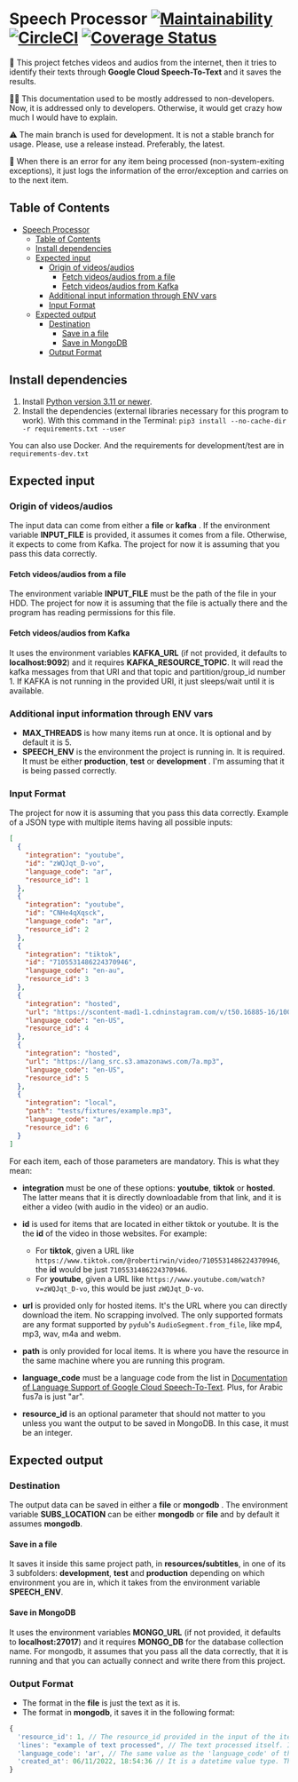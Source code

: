 # Speech Processor [![Maintainability](https://api.codeclimate.com/v1/badges/152b7d7c3208b39b8b0a/maintainability)](https://codeclimate.com/github/Martouta/speech_processor/maintainability) [![CircleCI](https://circleci.com/gh/Martouta/speech_processor.svg?style=svg)](https://app.circleci.com/pipelines/github/Martouta/speech_processor) [![Coverage Status](https://coveralls.io/repos/github/Martouta/speech_processor/badge.svg?branch=main)](https://coveralls.io/github/Martouta/speech_processor?branch=main)

📗 This project fetches videos and audios from the internet, then it tries to identify their texts through __Google Cloud Speech-To-Text__ and it saves the results.

🧑‍💻 This documentation used to be mostly addressed to non-developers. Now, it is addressed only to developers. Otherwise, it would get crazy how much I would have to explain.

⚠️ The main branch is used for development. It is not a stable branch for usage.
Please, use a release instead. Preferably, the latest.

🐞 When there is an error for any item being processed (non-system-exiting exceptions), it just logs the information of the error/exception and carries on to the next item.

## Table of Contents

- [Speech Processor](#speech-processor)
  - [Table of Contents](#table-of-contents)
  - [Install dependencies](#install-dependencies)
  - [Expected input](#expected-input)
    - [Origin of videos/audios](#origin-of-videos-audios)
      - [Fetch videos/audios from a file](#fetch-videos-audios-from-a-file)
      - [Fetch videos/audios from Kafka](#fetch-videos-audios-from-kafka)
    - [Additional input information through ENV vars](#additional-input-information-through-env-vars)
    - [Input Format](#input-format)
  - [Expected output](#expected-output)
    - [Destination](#destination)
      - [Save in a file](#save-in-a-file)
      - [Save in MongoDB](#save-in-mongodb)
    - [Output Format](#output-format)

## Install dependencies

1. Install [Python version 3.11 or newer](https://www.python.org/downloads/).
2. Install the dependencies (external libraries necessary for this program to work). With this command in the Terminal:
`pip3 install --no-cache-dir -r requirements.txt --user`

You can also use Docker. And the requirements for development/test are in `requirements-dev.txt`

## Expected input

### Origin of videos/audios

The input data can come from either a __file__ or __kafka__ . If the environment variable __INPUT_FILE__ is provided, it assumes it comes from a file. Otherwise, it expects to come from Kafka.
The project for now it is assuming that you pass this data correctly.

#### Fetch videos/audios from a file

The environment variable __INPUT_FILE__ must be the path of the file in your HDD.
The project for now it is assuming that the file is actually there and the program has reading permissions for this file.

#### Fetch videos/audios from Kafka

It uses the environment variables __KAFKA_URL__ (if not provided, it defaults to __localhost:9092__) and it requires __KAFKA_RESOURCE_TOPIC__.
It will read the kafka messages from that URI and that topic and partition/group_id number 1.
If KAFKA is not running in the provided URI, it just sleeps/wait until it is available.

### Additional input information through ENV vars

- __MAX_THREADS__ is how many items run at once. It is optional and by default it is 5.
- __SPEECH_ENV__ is the environment the project is running in. It is required. It must be either __production__, __test__ or __development__ . I'm assuming that it is being passed correctly.

### Input Format

The project for now it is assuming that you pass this data correctly.
Example of a JSON type with multiple items having all possible inputs:

```json
[
  {
    "integration": "youtube",
    "id": "zWQJqt_D-vo",
    "language_code": "ar",
    "resource_id": 1
  },
  {
    "integration": "youtube",
    "id": "CNHe4qXqsck",
    "language_code": "ar",
    "resource_id": 2
  },
  {
    "integration": "tiktok",
    "id": "7105531486224370946",
    "language_code": "en-au",
    "resource_id": 3
  },
  {
    "integration": "hosted",
    "url": "https://scontent-mad1-1.cdninstagram.com/v/t50.16885-16/10000000_4897336923689152_6953647669213471758_n.mp4?efg=eyJ2ZW5jb2RlX3RhZyI6InZ0c192b2RfdXJsZ2VuLjEyODAuaWd0di5iYXNlbGluZSIsInFlX2dyb3VwcyI6IltcImlnX3dlYl9kZWxpdmVyeV92dHNfb3RmXCJdIn0&_nc_ht=scontent-mad1-1.cdninstagram.com&_nc_cat=104&_nc_ohc=OfiUjon4e6AAX8fa1iX&edm=ALQROFkBAAAA&vs=504042498033080_1629363706&_nc_vs=HBksFQAYJEdJQ1dtQURBa0s0YkdtWVJBQTRrc1pDMlVZQmdidlZCQUFBRhUAAsgBABUAGCRHSS1IaXhDdlJKbUlTdHdLQUNYaDgzbUpqb1JWYnZWQkFBQUYVAgLIAQAoABgAGwGIB3VzZV9vaWwBMRUAACbwmrGErMDmPxUCKAJDMywXQFeRBiTdLxsYEmRhc2hfYmFzZWxpbmVfMV92MREAdewHAA%3D%3D&ccb=7-5&oe=62AC1A5F&oh=00_AT9ijqEfW1SCDHUqt3KK79FNnZmlzE9lqGMEegg35y58VQ&_nc_sid=30a2ef",
    "language_code": "en-US",
    "resource_id": 4
  },
  {
    "integration": "hosted",
    "url": "https://lang_src.s3.amazonaws.com/7a.mp3",
    "language_code": "en-US",
    "resource_id": 5
  },
  {
    "integration": "local",
    "path": "tests/fixtures/example.mp3",
    "language_code": "ar",
    "resource_id": 6
  }
]
```

For each item, each of those parameters are mandatory. This is what they mean:

- __integration__ must be one of these options: __youtube__, __tiktok__ or __hosted__. The latter means that it is directly downloadable from that link, and it is either a video (with audio in the video) or an audio.

- __id__ is used for items that are located in either tiktok or youtube. It is the the __id__ of the video in those websites. For example:
  - For __tiktok__, given a URL like `https://www.tiktok.com/@robertirwin/video/7105531486224370946`, the __id__ would be just `7105531486224370946`.
  - For __youtube__, given a URL like `https://www.youtube.com/watch?v=zWQJqt_D-vo`, this would be just `zWQJqt_D-vo`.

- __url__ is provided only for hosted items. It's the URL where you can directly download the item. No scrapping involved. The only supported formats are any format supported by `pydub`'s `AudioSegment.from_file`, like mp4, mp3, wav, m4a and webm.

- __path__ is only provided for local items. It is where you have the resource in the same machine where you are running this program.

- __language_code__ must be a language code from the list in [Documentation of Language Support of Google Cloud Speech-To-Text](https://cloud.google.com/speech-to-text/docs/languages). Plus, for Arabic fus7a is just "ar".

- __resource_id__ is an optional parameter that should not matter to you unless you want the output to be saved in MongoDB. In this case, it must be an integer.

## Expected output

### Destination

The output data can be saved in either a __file__ or __mongodb__ .
The environment variable __SUBS_LOCATION__ can be either __mongodb__ or __file__ and by default it assumes __mongodb__.

#### Save in a file

It saves it inside this same project path, in __resources/subtitles__, in one of its 3 subfolders: __development__, __test__ and __production__ depending on which environment you are in, which it takes from the environment variable __SPEECH_ENV__.

#### Save in MongoDB

It uses the environment variables __MONGO_URL__ (if not provided, it defaults to __localhost:27017__) and it requires __MONGO_DB__ for the database collection name.
For mongodb, it assumes that you pass all the data correctly, that it is running and that you can actually connect and write there from this project.

### Output Format

- The format in the __file__ is just the text as it is.
- The format in __mongodb__, it saves it in the following format:

```javascript
{
  'resource_id': 1, // The resource_id provided in the input of the item. If not provided, it default to -1.
  'lines': "example of text processed", // The text processed itself. It is saved in an array of strings.
  'language_code': 'ar', // The same value as the 'language_code' of the input given for this item.
  'created_at': 06/11/2022, 18:54:36 // It is a datetime value type. The current datetime (in UTC) at the moment the text is saved.
}
```
